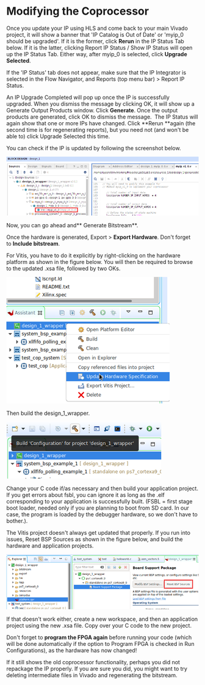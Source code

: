# Modifying the Coprocessor

Once you update your IP using HLS and come back to your main Vivado project, it will show a banner that 'IP Catalog is Out of Date' or 'myip_0 should be upgraded'. If it is the former, click **Rerun** in the IP Status Tab below. If it is the latter, clicking Report IP Status / Show IP Status will open up the IP Status Tab. Either way, after myip_0 is selected, click **Upgrade Selected**.

If the 'IP Status' tab does not appear, make sure that the IP Integrator is selected in the Flow Navigator, and Reports (top menu bar) > Report IP Status.

An IP Upgrade Completed will pop up once the IP is successfully upgraded. When you dismiss the message by clicking OK, it will show up a Generate Output Products window. Click **Generate**. Once the output products are generated, click OK to dismiss the message.  The IP Status will again show that one or more IPs have changed. Click **Rerun **again (the second time is for regenerating reports), but you need not (and won't be able to) click Upgrade Selected this time.

You can check if the IP is updated by following the screenshot below.

![image2020-5-27_1-53-39.png](ModifyCoPro/ModifyCoPro_VivadoSources.png)

Now, you can go ahead and** Generate Bitstream**.

Once the hardware is generated, Export > **Export Hardware**. Don't forget to **Include bitstream**.

For Vitis, you have to do it explicitly by right-clicking on the hardware platform as shown in the figure below. You will then be required to browse to the updated .xsa file, followed by two OKs.

![image2020-5-27_1-29-24.png](ModifyCoPro/ModifyCoPro_VitisExplorer.png)

Then build the design_1_wrapper.

![image2020-5-27_1-33-31.png](ModifyCoPro/ModifyCoPro_VitisExplorer_Build.png)

Change your C code if/as necessary and then build your application project. If you get errors about fsbl, you can ignore it as long as the .elf corresponding to your application is successfully built. (FSBL = first stage boot loader, needed only if you are planning to boot from SD card. In our case, the program is loaded by the debugger hardware, so we don't have to bother.). 

The Vitis project doesn't always get updated that properly. If you run into issues, Reset BSP Sources as shown in the figure below, and build the hardware and application projects.

![image2020-5-27_10-16-46.png](ModifyCoPro/ModifyCoPro_VitisResetBSP.png)

If that doesn't work either, create a new workspace, and then an application project using the new .xsa file. Copy over your C code to the new project.

Don't forget to **program the FPGA again** before running your code (which will be done automatically if the option to Program FPGA is checked in Run Configurations), as the hardware has now changed!

If it still shows the old coprocessor functionality, perhaps you did not repackage the IP properly. If you are sure you did, you might want to try deleting intermediate files in Vivado and regenerating the bitstream.
